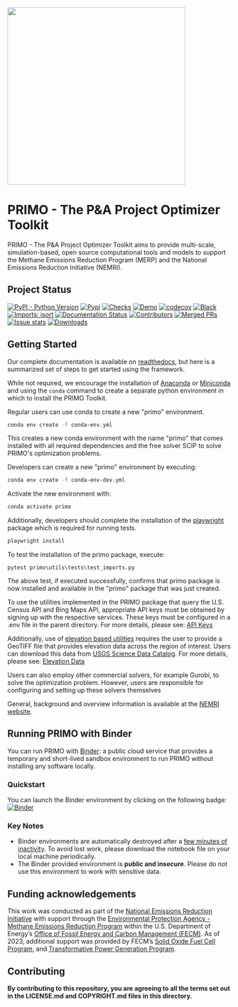 <!-- ![PRIMO logo](docs/_static/logo-print-hd.jpg) -->
<img src="docs/_static/logo-print-hd.jpg" width="400px" alg="PRIMO logo"></img>

# PRIMO - The P&A Project Optimizer Toolkit

PRIMO - The P&A Project Optimizer Toolkit aims to provide multi-scale, simulation-based, open source
computational tools and models to support the Methane Emissions Reduction Program (MERP) and the National
Emissions Reduction Initiative (NEMRI).

## Project Status
[![PyPI - Python Version](https://img.shields.io/pypi/pyversions/primo-optimizer.svg)](https://pypi.org/project/primo-optimizer/)
[![Pypi](https://img.shields.io/pypi/v/primo-optimizer)](https://pypi.org/project/primo-optimizer/)
[![Checks](https://github.com/NEMRI-org/primo-optimizer/actions/workflows/checks.yml/badge.svg)](https://github.com/NEMRI-org/primo-optimizer/actions/workflows/checks.yml)
[![Demo](https://github.com/NEMRI-org/primo-optimizer/actions/workflows/demo.yml/badge.svg)](https://github.com/NEMRI-org/primo-optimizer/actions/workflows/demo.yml)
[![codecov](https://codecov.io/gh/NEMRI-org/primo-optimizer/graph/badge.svg?token=2T6L5J8C3P)](https://codecov.io/gh/NEMRI-org/primo-optimizer)
[![Black](https://img.shields.io/badge/code%20style-black-000000.svg)](https://github.com/psf/black)
[![Imports: isort](https://img.shields.io/badge/%20imports-isort-%231674b1?style=flat&labelColor=ef8336)](https://pycqa.github.io/isort/)
[![Documentation Status](https://readthedocs.org/projects/primo/badge/?version=latest)](https://primo.readthedocs.io/en/latest/?badge=latest)
[![Contributors](https://img.shields.io/github/contributors/NEMRI-org/primo-optimizer?style=plastic)](https://github.com/NEMRI-org/primo-optimizer/contributors)
[![Merged PRs](https://img.shields.io/github/issues-pr-closed-raw/NEMRI-org/primo-optimizer.svg?label=merged+PRs)](https://github.com/NEMRI-org/primo-optimizer/pulls?q=is:pr+is:merged)
[![Issue stats](https://isitmaintained.com/badge/resolution/NEMRI-org/primo-optimizer.svg)](https://isitmaintained.com/project/NEMRI-org/primo-optimizer)
[![Downloads](https://static.pepy.tech/badge/primo-optimizer)](https://pepy.tech/project/primo-optimizer)

## Getting Started

Our complete documentation is available on [readthedocs](https://primo.readthedocs.io/en/latest/), but here is a summarized set of steps to get started using the framework.

While not required, we encourage the installation of [Anaconda](https://www.anaconda.com/products/individual#Downloads) or [Miniconda](https://docs.conda.io/en/latest/miniconda.html) and using the `conda` command to create a separate python environment in which to install the PRIMO Toolkit.

Regular users can use conda to create a new "primo" environment.
```bash
conda env create -f conda-env.yml
```

This creates a new conda environment with the name "primo" that comes installed with all required dependencies and the free solver SCIP to solve PRIMO's optimization problems.

Developers can create a new "primo" environment by executing:
```bash
conda env create -f conda-env-dev.yml
```

Activate the new environment with:
```bash
conda activate primo
```

Additionally, developers should complete the installation of the [playwright](https://playwright.dev/python/docs/intro) package which is required
for running tests.
```bash
playwright install
```

To test the installation of the primo package, execute:
```
pytest primo\utils\tests\test_imports.py
```
The above test, if executed successfully, confirms that primo package is now installed and available in the "primo" package that was just created.

To use the utilities implemented in the PRIMO package that query the U.S. Census API and Bing Maps API, appropriate API keys must be obtained
by signing up with the respective services. These keys must be configured in a .env file in the parent directory. For more details, please see:
[API Keys](https://primo.readthedocs.io/en/latest/method/api_keys.html)

Additionally, use of [elevation based utilities](https://primo.readthedocs.io/en/latest/Utilities/elevation_utils.html) requires the user to provide a GeoTIFF file that provides elevation data across the region of interest. Users can download this data from [USGS Science Data Catalog](https://data.usgs.gov/datacatalog/data/USGS:35f9c4d4-b113-4c8d-8691-47c428c29a5b). For more details, please see:
[Elevation Data]((https://primo.readthedocs.io/en/latest/method/elevation.html))

Users can also employ other commercial solvers, for example Gurobi, to solve the optimization problem. 
However, users are responsible for configuring and setting up these solvers themselves

General, background and overview information is available at the [NEMRI website](https://edx.netl.doe.gov/nemri/).

## Running PRIMO with Binder

You can run PRIMO with [Binder](https://mybinder.org): a public cloud service that provides a temporary and short-lived sandbox environment to run PRIMO without installing any software locally.

### Quickstart

You can launch the Binder environment by clicking on the following badge: [![Binder](https://mybinder.org/badge_logo.svg)](https://mybinder.org/v2/gh/NEMRI-org/primo-optimizer/main?labpath=primo%2Fdemo%2F)

### Key Notes

* Binder environments are automatically destroyed after a [few minutes of inactivity](https://mybinder.readthedocs.io/en/latest/about/user-guidelines.html#how-long-will-my-binder-session-last). To avoid lost work, please download the notebook file on your local machine periodically.
* The Binder provided environment is **public and insecure**. Please do not use this environment to work with sensitive data.

## Funding acknowledgements

This work was conducted as part of the [National Emissions Reduction Initiative](https://edx.netl.doe.gov/nemri/)
with support through the [Environmental Protection Agency - Methane Emissions Reduction Program](https://www.epa.gov/inflation-reduction-act/methane-emissions-reduction-program)
within the U.S. Department of Energy’s [Office of Fossil Energy and Carbon Management (FECM)](https://www.energy.gov/fecm/office-fossil-energy-and-carbon-management).
As of 2023, additional support was provided by FECM’s [Solid Oxide Fuel Cell Program](https://www.energy.gov/fecm/science-innovation/clean-coal-research/solid-oxide-fuel-cells),
and [Transformative Power Generation Program](https://www.energy.gov/fecm/science-innovation/office-clean-coal-and-carbon-management/advanced-energy-systems/transformative).

## Contributing

**By contributing to this repository, you are agreeing to all the terms set out in the LICENSE.md and COPYRIGHT.md files in this directory.**
